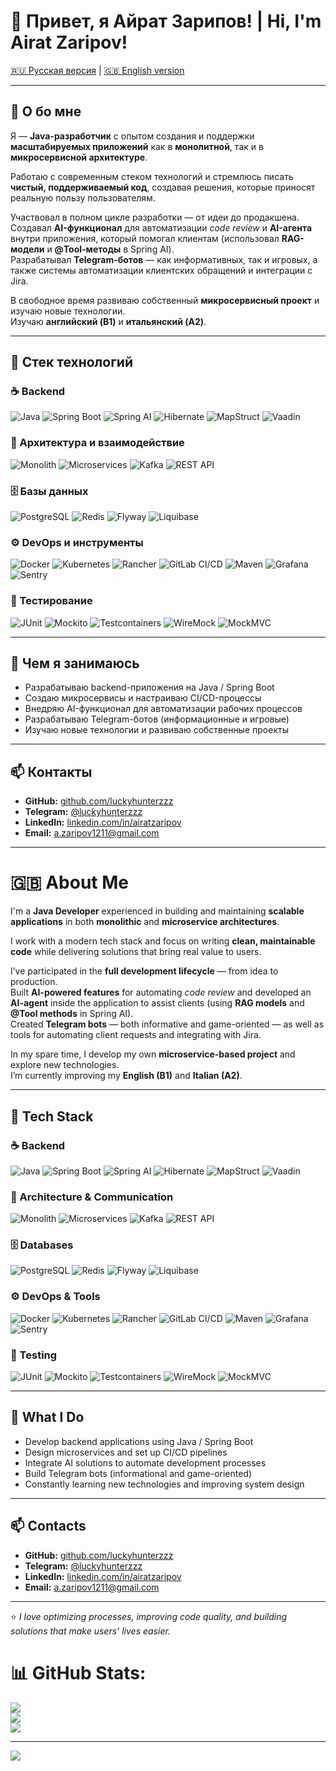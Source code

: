 # 👋 Привет, я Айрат Зарипов! | Hi, I'm Airat Zaripov!

[🇷🇺 Русская версия](#-о-бо-мне) | [🇬🇧 English version](#-about-me)

---

## 💫 О бо мне
Я — **Java-разработчик** с опытом создания и поддержки **масштабируемых приложений** как в **монолитной**, так и в **микросервисной архитектуре**.  

Работаю с современным стеком технологий и стремлюсь писать **чистый, поддерживаемый код**, создавая решения, которые приносят реальную пользу пользователям.  

Участвовал в полном цикле разработки — от идеи до продакшена.  
Создавал **AI-функционал** для автоматизации *code review* и **AI-агента** внутри приложения, который помогал клиентам (использовал **RAG-модели** и **@Tool-методы** в Spring AI).  
Разрабатывал **Telegram-ботов** — как информативных, так и игровых, а также системы автоматизации клиентских обращений и интеграции с Jira.  

В свободное время развиваю собственный **микросервисный проект** и изучаю новые технологии.  
Изучаю **английский (B1)** и **итальянский (A2)**.  

---

## 🧰 Стек технологий

### ☕ Backend
![Java](https://img.shields.io/badge/Java_17+-red?logo=openjdk&logoColor=white)
![Spring Boot](https://img.shields.io/badge/Spring_Boot_2.7/3.3-brightgreen?logo=springboot&logoColor=white)
![Spring AI](https://img.shields.io/badge/Spring_AI-blueviolet?logo=spring&logoColor=white)
![Hibernate](https://img.shields.io/badge/Hibernate-59666C?logo=hibernate&logoColor=white)
![MapStruct](https://img.shields.io/badge/MapStruct-orange)
![Vaadin](https://img.shields.io/badge/Vaadin-00B4F0?logo=vaadin&logoColor=white)

### 🧩 Архитектура и взаимодействие
![Monolith](https://img.shields.io/badge/Architecture-Monolith-blue)
![Microservices](https://img.shields.io/badge/Architecture-Microservices-blueviolet)
![Kafka](https://img.shields.io/badge/Kafka-231F20?logo=apachekafka&logoColor=white)
![REST API](https://img.shields.io/badge/REST_API-FF6C37?logo=rest&logoColor=white)

### 🗄️ Базы данных
![PostgreSQL](https://img.shields.io/badge/PostgreSQL-336791?logo=postgresql&logoColor=white)
![Redis](https://img.shields.io/badge/Redis-DC382D?logo=redis&logoColor=white)
![Flyway](https://img.shields.io/badge/Flyway-CC0200?logo=flyway&logoColor=white)
![Liquibase](https://img.shields.io/badge/Liquibase-2962FF?logo=liquibase&logoColor=white)

### ⚙️ DevOps и инструменты
![Docker](https://img.shields.io/badge/Docker-2496ED?logo=docker&logoColor=white)
![Kubernetes](https://img.shields.io/badge/Kubernetes-326CE5?logo=kubernetes&logoColor=white)
![Rancher](https://img.shields.io/badge/Rancher-0075A8?logo=rancher&logoColor=white)
![GitLab CI/CD](https://img.shields.io/badge/GitLab_CI/CD-FC6D26?logo=gitlab&logoColor=white)
![Maven](https://img.shields.io/badge/Maven-C71A36?logo=apachemaven&logoColor=white)
![Grafana](https://img.shields.io/badge/Grafana-F46800?logo=grafana&logoColor=white)
![Sentry](https://img.shields.io/badge/Sentry-362D59?logo=sentry&logoColor=white)

### 🧪 Тестирование
![JUnit](https://img.shields.io/badge/JUnit-25A162?logo=junit5&logoColor=white)
![Mockito](https://img.shields.io/badge/Mockito-7A7A7A)
![Testcontainers](https://img.shields.io/badge/Testcontainers-0DB7ED?logo=docker&logoColor=white)
![WireMock](https://img.shields.io/badge/WireMock-0066CC?logoColor=white)
![MockMVC](https://img.shields.io/badge/MockMVC-FF6F00)

---

## 🚀 Чем я занимаюсь
- Разрабатываю backend-приложения на Java / Spring Boot  
- Создаю микросервисы и настраиваю CI/CD-процессы  
- Внедряю AI-функционал для автоматизации рабочих процессов  
- Разрабатываю Telegram-ботов (информационные и игровые)  
- Изучаю новые технологии и развиваю собственные проекты  

---

## 📫 Контакты
- **GitHub:** [github.com/luckyhunterzzz](https://github.com/luckyhunterzzz)  
- **Telegram:** [@luckyhunterzzz](https://t.me/luckyhunterzzz)  
- **LinkedIn:** [linkedin.com/in/airatzaripov](https://linkedin.com/in/airatzaripov)  
- **Email:** [a.zaripov1211@gmail.com](mailto:a.zaripov1211@gmail.com)  

---

# 🇬🇧 About Me
I'm a **Java Developer** experienced in building and maintaining **scalable applications** in both **monolithic** and **microservice architectures**.  

I work with a modern tech stack and focus on writing **clean, maintainable code** while delivering solutions that bring real value to users.  

I’ve participated in the **full development lifecycle** — from idea to production.  
Built **AI-powered features** for automating *code review* and developed an **AI-agent** inside the application to assist clients (using **RAG models** and **@Tool methods** in Spring AI).  
Created **Telegram bots** — both informative and game-oriented — as well as tools for automating client requests and integrating with Jira.  

In my spare time, I develop my own **microservice-based project** and explore new technologies.  
I’m currently improving my **English (B1)** and **Italian (A2)**.  

---

## 🧰 Tech Stack

### ☕ Backend
![Java](https://img.shields.io/badge/Java_17+-red?logo=openjdk&logoColor=white)
![Spring Boot](https://img.shields.io/badge/Spring_Boot_2.7/3.3-brightgreen?logo=springboot&logoColor=white)
![Spring AI](https://img.shields.io/badge/Spring_AI-blueviolet?logo=spring&logoColor=white)
![Hibernate](https://img.shields.io/badge/Hibernate-59666C?logo=hibernate&logoColor=white)
![MapStruct](https://img.shields.io/badge/MapStruct-orange)
![Vaadin](https://img.shields.io/badge/Vaadin-00B4F0?logo=vaadin&logoColor=white)

### 🧩 Architecture & Communication
![Monolith](https://img.shields.io/badge/Architecture-Monolith-blue)
![Microservices](https://img.shields.io/badge/Architecture-Microservices-blueviolet)
![Kafka](https://img.shields.io/badge/Kafka-231F20?logo=apachekafka&logoColor=white)
![REST API](https://img.shields.io/badge/REST_API-FF6C37?logo=rest&logoColor=white)

### 🗄️ Databases
![PostgreSQL](https://img.shields.io/badge/PostgreSQL-336791?logo=postgresql&logoColor=white)
![Redis](https://img.shields.io/badge/Redis-DC382D?logo=redis&logoColor=white)
![Flyway](https://img.shields.io/badge/Flyway-CC0200?logo=flyway&logoColor=white)
![Liquibase](https://img.shields.io/badge/Liquibase-2962FF?logo=liquibase&logoColor=white)

### ⚙️ DevOps & Tools
![Docker](https://img.shields.io/badge/Docker-2496ED?logo=docker&logoColor=white)
![Kubernetes](https://img.shields.io/badge/Kubernetes-326CE5?logo=kubernetes&logoColor=white)
![Rancher](https://img.shields.io/badge/Rancher-0075A8?logo=rancher&logoColor=white)
![GitLab CI/CD](https://img.shields.io/badge/GitLab_CI/CD-FC6D26?logo=gitlab&logoColor=white)
![Maven](https://img.shields.io/badge/Maven-C71A36?logo=apachemaven&logoColor=white)
![Grafana](https://img.shields.io/badge/Grafana-F46800?logo=grafana&logoColor=white)
![Sentry](https://img.shields.io/badge/Sentry-362D59?logo=sentry&logoColor=white)

### 🧪 Testing
![JUnit](https://img.shields.io/badge/JUnit-25A162?logo=junit5&logoColor=white)
![Mockito](https://img.shields.io/badge/Mockito-7A7A7A)
![Testcontainers](https://img.shields.io/badge/Testcontainers-0DB7ED?logo=docker&logoColor=white)
![WireMock](https://img.shields.io/badge/WireMock-0066CC?logoColor=white)
![MockMVC](https://img.shields.io/badge/MockMVC-FF6F00)

---

## 🚀 What I Do
- Develop backend applications using Java / Spring Boot  
- Design microservices and set up CI/CD pipelines  
- Integrate AI solutions to automate development processes  
- Build Telegram bots (informational and game-oriented)  
- Constantly learning new technologies and improving system design  

---

## 📫 Contacts
- **GitHub:** [github.com/luckyhunterzzz](https://github.com/luckyhunterzzz)  
- **Telegram:** [@luckyhunterzzz](https://t.me/luckyhunterzzz)  
- **LinkedIn:** [linkedin.com/in/airatzaripov](https://linkedin.com/in/airatzaripov)  
- **Email:** [a.zaripov1211@gmail.com](mailto:a.zaripov1211@gmail.com)  

---

⭐ *I love optimizing processes, improving code quality, and building solutions that make users’ lives easier.*

# 📊 GitHub Stats:
![](https://github-readme-stats.vercel.app/api?username=luckyhunterzzz&theme=dark&hide_border=false&include_all_commits=false&count_private=false)<br/>
![](https://github-readme-streak-stats.herokuapp.com/?user=luckyhunterzzz&theme=dark&hide_border=false)<br/>
![](https://github-readme-stats.vercel.app/api/top-langs/?username=luckyhunterzzz&theme=dark&hide_border=false&include_all_commits=false&count_private=false&layout=compact)

---
[![](https://visitcount.itsvg.in/api?id=luckyhunterzzz&icon=0&color=0)](https://visitcount.itsvg.in)

<!-- Proudly created with GPRM ( https://gprm.itsvg.in ) -->
